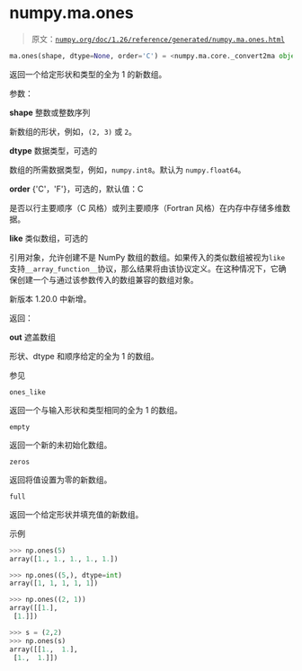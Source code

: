 # numpy.ma.ones

> 原文：[`numpy.org/doc/1.26/reference/generated/numpy.ma.ones.html`](https://numpy.org/doc/1.26/reference/generated/numpy.ma.ones.html)

```py
ma.ones(shape, dtype=None, order='C') = <numpy.ma.core._convert2ma object>
```

返回一个给定形状和类型的全为 1 的新数组。

参数：

**shape** 整数或整数序列

新数组的形状，例如，`(2, 3)` 或 `2`。

**dtype** 数据类型，可选的

数组的所需数据类型，例如，`numpy.int8`。默认为 `numpy.float64`。

**order** {'C'，'F'}，可选的，默认值：C

是否以行主要顺序（C 风格）或列主要顺序（Fortran 风格）在内存中存储多维数据。

**like** 类似数组，可选的

引用对象，允许创建不是 NumPy 数组的数组。如果传入的类似数组被视为`like`支持`__array_function__`协议，那么结果将由该协议定义。在这种情况下，它确保创建一个与通过该参数传入的数组兼容的数组对象。

新版本 1.20.0 中新增。

返回：

**out** 遮盖数组

形状、dtype 和顺序给定的全为 1 的数组。

参见

`ones_like`

返回一个与输入形状和类型相同的全为 1 的数组。

`empty`

返回一个新的未初始化数组。

`zeros`

返回将值设置为零的新数组。

`full`

返回一个给定形状并填充值的新数组。

示例

```py
>>> np.ones(5)
array([1., 1., 1., 1., 1.]) 
```

```py
>>> np.ones((5,), dtype=int)
array([1, 1, 1, 1, 1]) 
```

```py
>>> np.ones((2, 1))
array([[1.],
 [1.]]) 
```

```py
>>> s = (2,2)
>>> np.ones(s)
array([[1.,  1.],
 [1.,  1.]]) 
```
